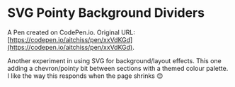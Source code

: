 # SVG Pointy Background Dividers

A Pen created on CodePen.io. Original URL: [https://codepen.io/aitchiss/pen/xxVdKGd](https://codepen.io/aitchiss/pen/xxVdKGd).

Another experiment in using SVG for background/layout effects. This one adding a chevron/pointy bit between sections with a themed colour palette. I like the way this responds when the page shrinks 😊